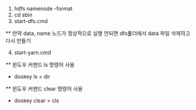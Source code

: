 1. hdfs namenode -format
2. cd sbin
3. start-dfs.cmd

** 만약 data, name 노드가 정상적으로 실행 안되면 dfs폹더에서 data 파일 삭제하고 다시 만들기

4. start-yarn.cmd

** 윈도우 커맨드 ls 명령어 사용
- doskey ls = dir

** 윈도우 커맨드 clear 명령어 사용
- doskey clear = cls